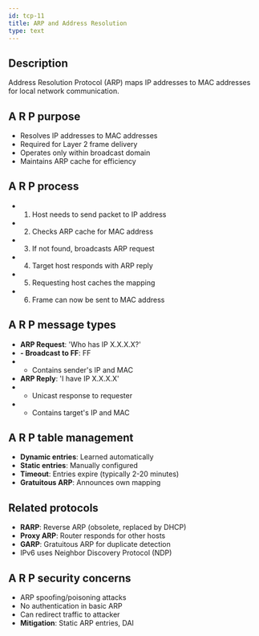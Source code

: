 ```yaml
---
id: tcp-11
title: ARP and Address Resolution
type: text
---
```


## Description

Address Resolution Protocol (ARP) maps IP addresses to MAC addresses for local network communication.

## A R P purpose

- Resolves IP addresses to MAC addresses
- Required for Layer 2 frame delivery
- Operates only within broadcast domain
- Maintains ARP cache for efficiency

## A R P process

- 1. Host needs to send packet to IP address
- 2. Checks ARP cache for MAC address
- 3. If not found, broadcasts ARP request
- 4. Target host responds with ARP reply
- 5. Requesting host caches the mapping
- 6. Frame can now be sent to MAC address

## A R P message types

- **ARP Request**: 'Who has IP X.X.X.X?'
- **- Broadcast to FF**: FF
- - Contains sender's IP and MAC
- **ARP Reply**: 'I have IP X.X.X.X'
- - Unicast response to requester
- - Contains target's IP and MAC

## A R P table management

- **Dynamic entries**: Learned automatically
- **Static entries**: Manually configured
- **Timeout**: Entries expire (typically 2-20 minutes)
- **Gratuitous ARP**: Announces own mapping

## Related protocols

- **RARP**: Reverse ARP (obsolete, replaced by DHCP)
- **Proxy ARP**: Router responds for other hosts
- **GARP**: Gratuitous ARP for duplicate detection
- IPv6 uses Neighbor Discovery Protocol (NDP)

## A R P security concerns

- ARP spoofing/poisoning attacks
- No authentication in basic ARP
- Can redirect traffic to attacker
- **Mitigation**: Static ARP entries, DAI